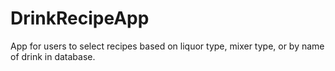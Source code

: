 # DrinkRecipeApp
App for users to select recipes based on liquor type, mixer type, or by name of drink in database.
